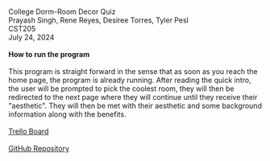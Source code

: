 College Dorm-Room Decor Quiz 
<br>
Prayash Singh, Rene Reyes, Desiree Torres, Tyler Pesl 
<br>
CST205
<br>
July 24, 2024
<br>
<br>
<b>How to run the program</b>
<br>
<br>
This program is straight forward in the sense that as soon as you reach the home page, the program is already running.
After reading the quick intro, the user will be prompted to pick the coolest room, they will then be redirected to the 
next page where they will continue until they receive their "aesthetic". They will then be met with their aesthetic and 
some background information along with the benefits. 
<br>
<br>
<a href = "https://trello.com/b/LnAVNFe5/cst205-team-480"> Trello Board </a>
<br>
<br>
<a href = "https://github.com/Prayash777/CST205_Project_Team_480"> GitHub Repository </a>
